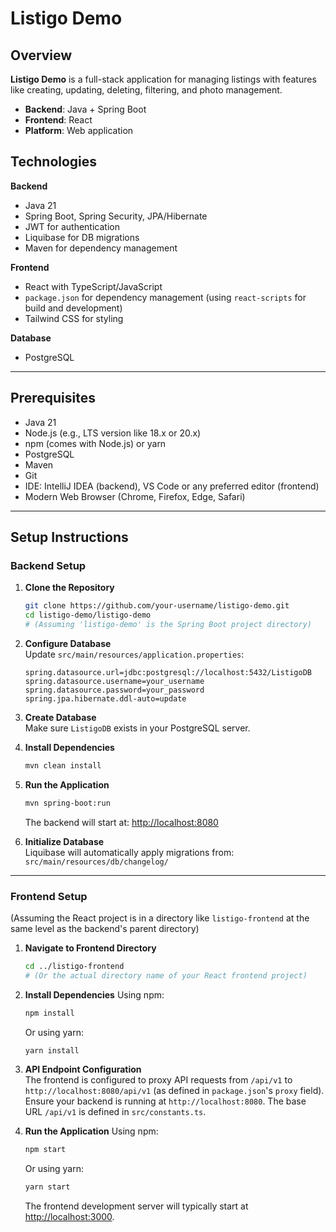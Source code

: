 
#  Listigo Demo

##  Overview

**Listigo Demo** is a full-stack application for managing listings with features like creating, updating, deleting, filtering, and photo management.

-  **Backend**: Java + Spring Boot
-  **Frontend**: React
-  **Platform**: Web application


##  Technologies

**Backend**
- Java 21
- Spring Boot, Spring Security, JPA/Hibernate
- JWT for authentication
- Liquibase for DB migrations
- Maven for dependency management

**Frontend**
- React with TypeScript/JavaScript
- `package.json` for dependency management (using `react-scripts` for build and development)
- Tailwind CSS for styling

**Database**
- PostgreSQL

---

##  Prerequisites

- Java 21
- Node.js (e.g., LTS version like 18.x or 20.x)
- npm (comes with Node.js) or yarn
- PostgreSQL
- Maven
- Git
- IDE: IntelliJ IDEA (backend), VS Code or any preferred editor (frontend)
- Modern Web Browser (Chrome, Firefox, Edge, Safari)

---

##  Setup Instructions

###  Backend Setup

1. **Clone the Repository**
   ```bash
   git clone https://github.com/your-username/listigo-demo.git
   cd listigo-demo/listigo-demo 
   # (Assuming 'listigo-demo' is the Spring Boot project directory)
   ```

2. **Configure Database**  
   Update `src/main/resources/application.properties`:
   ```properties
   spring.datasource.url=jdbc:postgresql://localhost:5432/ListigoDB
   spring.datasource.username=your_username
   spring.datasource.password=your_password
   spring.jpa.hibernate.ddl-auto=update
   ```

3. **Create Database**  
   Make sure `ListigoDB` exists in your PostgreSQL server.

4. **Install Dependencies**
   ```bash
   mvn clean install
   ```

5. **Run the Application**
   ```bash
   mvn spring-boot:run
   ```
   The backend will start at: [http://localhost:8080](http://localhost:8080)

6. **Initialize Database**  
   Liquibase will automatically apply migrations from:  
   `src/main/resources/db/changelog/`

---

###  Frontend Setup

(Assuming the React project is in a directory like `listigo-frontend` at the same level as the backend's parent directory)

1. **Navigate to Frontend Directory**
   ```bash
   cd ../listigo-frontend 
   # (Or the actual directory name of your React frontend project)
   ```

2. **Install Dependencies**
   Using npm:
   ```bash
   npm install
   ```
   Or using yarn:
   ```bash
   yarn install
   ```

3. **API Endpoint Configuration**  
   The frontend is configured to proxy API requests from `/api/v1` to `http://localhost:8080/api/v1` (as defined in `package.json`'s `proxy` field). Ensure your backend is running at `http://localhost:8080`. The base URL `/api/v1` is defined in `src/constants.ts`.

4. **Run the Application**
   Using npm:
   ```bash
   npm start
   ```
   Or using yarn:
   ```bash
   yarn start
   ```
   The frontend development server will typically start at [http://localhost:3000](http://localhost:3000).
